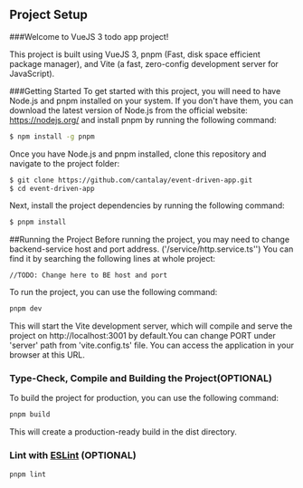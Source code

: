 ## Project Setup

###Welcome to VueJS 3 todo app project! 

This project is built using VueJS 3, pnpm (Fast, disk space efficient package manager), and Vite (a fast, zero-config development server for JavaScript).

###Getting Started
To get started with this project, you will need to have Node.js and pnpm installed on your system. If you don't have them, you can download the latest version of Node.js from the official website: https://nodejs.org/ and install pnpm by running the following command:
```sh
$ npm install -g pnpm
```
Once you have Node.js and pnpm installed, clone this repository and navigate to the project folder:

```sh
$ git clone https://github.com/cantalay/event-driven-app.git
$ cd event-driven-app
```
Next, install the project dependencies by running the following command:
```sh
$ pnpm install
```
##Running the Project
Before running the project, you may need to change backend-service host and port address. ('/service/http.service.ts'')
You can find it by searching the following lines at whole project: 
```
//TODO: Change here to BE host and port
```
To run the project, you can use the following command:

```sh
pnpm dev
```
This will start the Vite development server, which will compile and serve the project on http://localhost:3001 by default.You can change PORT under 'server' path from 'vite.config.ts' file. You can access the application in your browser at this URL.

### Type-Check, Compile and Building the Project(OPTIONAL)

To build the project for production, you can use the following command:
```sh
pnpm build
```
This will create a production-ready build in the dist directory.



### Lint with [ESLint](https://eslint.org/) (OPTIONAL)

```sh
pnpm lint
```
